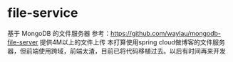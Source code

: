 # file-service
基于 MongoDB 的文件服务器 参考：https://github.com/waylau/mongodb-file-server
提供4M以上的文件上传
本打算使用spring cloud做博客的文件服务器，但前端使用跨域，前端太渣，目前已将代码移植过去。以后有时间再来开发
